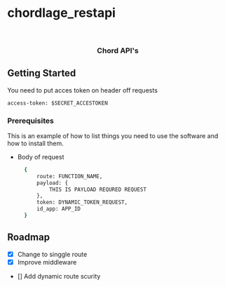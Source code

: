 # chordlage_restapi

<!-- PROJECT LOGO -->
<br />
<div align="center">
  <!-- <a href="https://github.com/othneildrew/Best-README-Template">
    <img src="images/logo.png" alt="Logo" width="80" height="80">
  </a> -->

  <h3 align="center">Chord API's</h3>
</div>


## Getting Started

You need to put acces token on header off requests
```
access-token: $SECRET_ACCESTOKEN
```

### Prerequisites

This is an example of how to list things you need to use the software and how to install them.

- Body of request
  ```sh
    {
        route: FUNCTION_NAME,
        payload: {
            THIS IS PAYLOAD REQURED REQUEST
        },
        token: DYNAMIC_TOKEN_REQUEST,
        id_app: APP_ID
    }
  ```

<!-- ROADMAP -->

## Roadmap

- [x] Change to singgle route
- [x] Improve middleware
- [] Add dynamic route scurity

